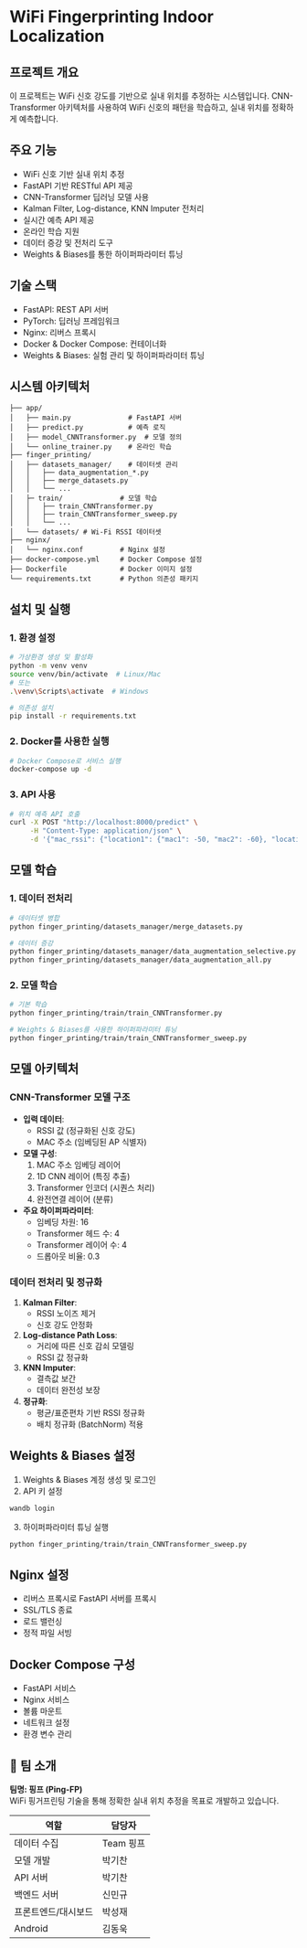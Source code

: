 # WiFi Fingerprinting Indoor Localization

## 프로젝트 개요

이 프로젝트는 WiFi 신호 강도를 기반으로 실내 위치를 추정하는 시스템입니다. CNN-Transformer 아키텍처를 사용하여 WiFi 신호의 패턴을 학습하고, 실내 위치를 정확하게 예측합니다.

## 주요 기능

- WiFi 신호 기반 실내 위치 추정
- FastAPI 기반 RESTful API 제공
- CNN-Transformer 딥러닝 모델 사용
- Kalman Filter, Log-distance, KNN Imputer 전처리
- 실시간 예측 API 제공
- 온라인 학습 지원
- 데이터 증강 및 전처리 도구
- Weights & Biases를 통한 하이퍼파라미터 튜닝

## 기술 스택

- FastAPI: REST API 서버
- PyTorch: 딥러닝 프레임워크
- Nginx: 리버스 프록시
- Docker & Docker Compose: 컨테이너화
- Weights & Biases: 실험 관리 및 하이퍼파라미터 튜닝

## 시스템 아키텍처

```
├── app/
│   ├── main.py              # FastAPI 서버
│   ├── predict.py           # 예측 로직
│   ├── model_CNNTransformer.py  # 모델 정의
│   └── online_trainer.py    # 온라인 학습
├── finger_printing/
│   ├── datasets_manager/    # 데이터셋 관리
│   │   ├── data_augmentation_*.py
│   │   ├── merge_datasets.py
│   │   └── ...
│   ├─ train/              # 모델 학습
│   │   ├── train_CNNTransformer.py
│   │   ├── train_CNNTransformer_sweep.py
│   │   └── ...
│   └── datasets/ # Wi-Fi RSSI 데이터셋
├── nginx/
│   └── nginx.conf         # Nginx 설정
├── docker-compose.yml     # Docker Compose 설정
├── Dockerfile             # Docker 이미지 설정
└── requirements.txt       # Python 의존성 패키지

```

## 설치 및 실행

### 1. 환경 설정

```bash
# 가상환경 생성 및 활성화
python -m venv venv
source venv/bin/activate  # Linux/Mac
# 또는
.\venv\Scripts\activate  # Windows

# 의존성 설치
pip install -r requirements.txt
```

### 2. Docker를 사용한 실행

```bash
# Docker Compose로 서비스 실행
docker-compose up -d
```

### 3. API 사용

```bash
# 위치 예측 API 호출
curl -X POST "http://localhost:8000/predict" \
     -H "Content-Type: application/json" \
     -d '{"mac_rssi": {"location1": {"mac1": -50, "mac2": -60}, "location2": {"mac1": -55, "mac2": -65}, "location3": {"mac1": -45, "mac2": -70}}}'
```

## 모델 학습

### 1. 데이터 전처리

```bash
# 데이터셋 병합
python finger_printing/datasets_manager/merge_datasets.py

# 데이터 증강
python finger_printing/datasets_manager/data_augmentation_selective.py
python finger_printing/datasets_manager/data_augmentation_all.py
```

### 2. 모델 학습

```bash
# 기본 학습
python finger_printing/train/train_CNNTransformer.py

# Weights & Biases를 사용한 하이퍼파라미터 튜닝
python finger_printing/train/train_CNNTransformer_sweep.py
```

## 모델 아키텍처

### CNN-Transformer 모델 구조
- **입력 데이터**:
  - RSSI 값 (정규화된 신호 강도)
  - MAC 주소 (임베딩된 AP 식별자)
- **모델 구성**:
  1. MAC 주소 임베딩 레이어
  2. 1D CNN 레이어 (특징 추출)
  3. Transformer 인코더 (시퀀스 처리)
  4. 완전연결 레이어 (분류)
- **주요 하이퍼파라미터**:
  - 임베딩 차원: 16
  - Transformer 헤드 수: 4
  - Transformer 레이어 수: 4
  - 드롭아웃 비율: 0.3

### 데이터 전처리 및 정규화
1. **Kalman Filter**:
   - RSSI 노이즈 제거
   - 신호 강도 안정화
2. **Log-distance Path Loss**:
   - 거리에 따른 신호 감쇠 모델링
   - RSSI 값 정규화
3. **KNN Imputer**:
   - 결측값 보간
   - 데이터 완전성 보장
4. **정규화**:
   - 평균/표준편차 기반 RSSI 정규화
   - 배치 정규화 (BatchNorm) 적용

## Weights & Biases 설정

1. Weights & Biases 계정 생성 및 로그인
2. API 키 설정

```bash
wandb login
```

3. 하이퍼파라미터 튜닝 실행

```bash
python finger_printing/train/train_CNNTransformer_sweep.py
```

## Nginx 설정

- 리버스 프록시로 FastAPI 서버를 프록시
- SSL/TLS 종료
- 로드 밸런싱
- 정적 파일 서빙

## Docker Compose 구성

- FastAPI 서비스
- Nginx 서비스
- 볼륨 마운트
- 네트워크 설정
- 환경 변수 관리

## 👥 팀 소개

**팀명: 핑프 (Ping-FP)**  
WiFi 핑거프린팅 기술을 통해 정확한 실내 위치 추정을 목표로 개발하고 있습니다.

| 역할                | 담당자    |
| ------------------- | --------- |
| 데이터 수집         | Team 핑프 |
| 모델 개발           | 박기찬    |
| API 서버            | 박기찬    |
| 백엔드 서버         | 신민규    |
| 프론트엔드/대시보드 | 박성재    |
| Android             | 김동욱    |

